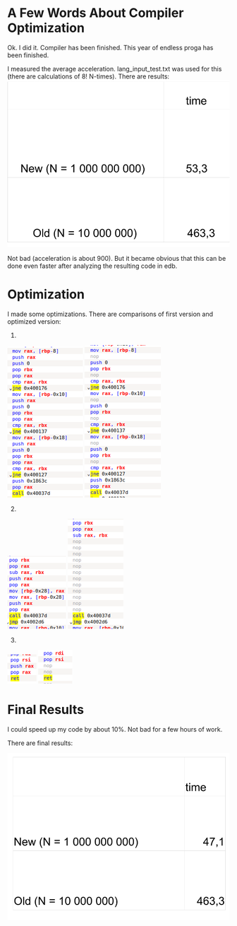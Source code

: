 # A Few Words About Compiler Optimization

Ok. I did it. Compiler has been finished. This year of endless proga has been finished. 

I measured the average acceleration. lang_input_test.txt was used for this (there are calculations of 8! N-times).
There are results:
![](https://github.com/shugaley/2_semestr/blob/master/compiler/img/General.png)

Not bad (acceleration is about 900).
But it became obvious that this can be done even faster after analyzing the resulting code in edb.

# Optimization

I made some optimizations. There are comparisons of first version and optimized version:

1)

![](https://github.com/shugaley/2_semestr/blob/master/compiler/img/1.png)
![](https://github.com/shugaley/2_semestr/blob/master/compiler/img/1_opt.png)


2)

![](https://github.com/shugaley/2_semestr/blob/master/compiler/img/2.png)
![](https://github.com/shugaley/2_semestr/blob/master/compiler/img/2_opt.png)

3)

![](https://github.com/shugaley/2_semestr/blob/master/compiler/img/3.png)
![](https://github.com/shugaley/2_semestr/blob/master/compiler/img/3_opt.png)

# Final Results

I could speed up my code by about 10%. Not bad for a few hours of work.

There are final results:

![](https://github.com/shugaley/2_semestr/blob/master/compiler/img/General_final_final.png)
